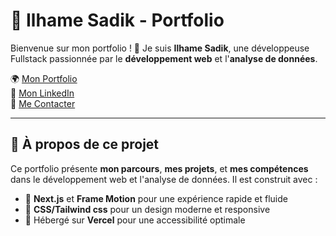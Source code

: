 # 🚀 Ilhame Sadik - Portfolio

Bienvenue sur mon portfolio ! 👋 Je suis **Ilhame Sadik**, une développeuse Fullstack passionnée par le **développement web** et l'**analyse de données**.

🌍 [Mon Portfolio](https://portfolio-git-main-ilhame-sadiks-projects.vercel.app/)  
🔗 [Mon LinkedIn](https://www.linkedin.com/in/ilhame-sadik-4a2404163/)  
📧 [Me Contacter](mailto:sadikilham2002@gmail.com)  

---

## 📂 **À propos de ce projet**
Ce portfolio présente **mon parcours**, **mes projets**, et **mes compétences** dans le développement web et l'analyse de données. Il est construit avec :
- 🚀 **Next.js** et **Frame Motion** pour une expérience rapide et fluide  
- 🎨 **CSS/Tailwind css** pour un design moderne et responsive  
- 🔗 Hébergé sur **Vercel** pour une accessibilité optimale  



